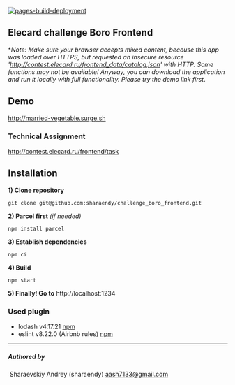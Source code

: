 

[![pages-build-deployment](https://github.com/sharaendy/challenge_boro_frontend/actions/workflows/pages/pages-build-deployment/badge.svg?branch=main)](https://github.com/sharaendy/challenge_boro_frontend/actions/workflows/pages/pages-build-deployment) 

## Elecard challenge Boro Frontend

**Note: Make sure your browser accepts mixed content, becouse this app was loaded over HTTPS, but requested an insecure resource 'http://contest.elecard.ru/frontend_data/catalog.json' with HTTP. Some functions may not be available! Anyway, you can download the application and run it locally with full functionality. Please try the demo link first*. 

## Demo

http://married-vegetable.surge.sh

### Technical Assignment

http://contest.elecard.ru/frontend/task

## Installation

**1) Clone repository**

`git clone git@github.com:sharaendy/challenge_boro_frontend.git`

**2) Parcel first** *(if needed)*

`npm install parcel`

**3) Establish dependencies**

`npm ci`

**4) Build**

`npm start`	

**5) Finally! Go to** http://localhost:1234




### Used plugin

- lodash v4.17.21 [npm](https://www.npmjs.com/package/lodash)
- eslint v8.22.0 (Airbnb rules) [npm](https://www.npmjs.com/package/eslint)



------

##### Authored by

​	Sharaevskiy Andrey (sharaendy)
[	aash7133@gmail.com](mailto:aash7133@gmail.com)

